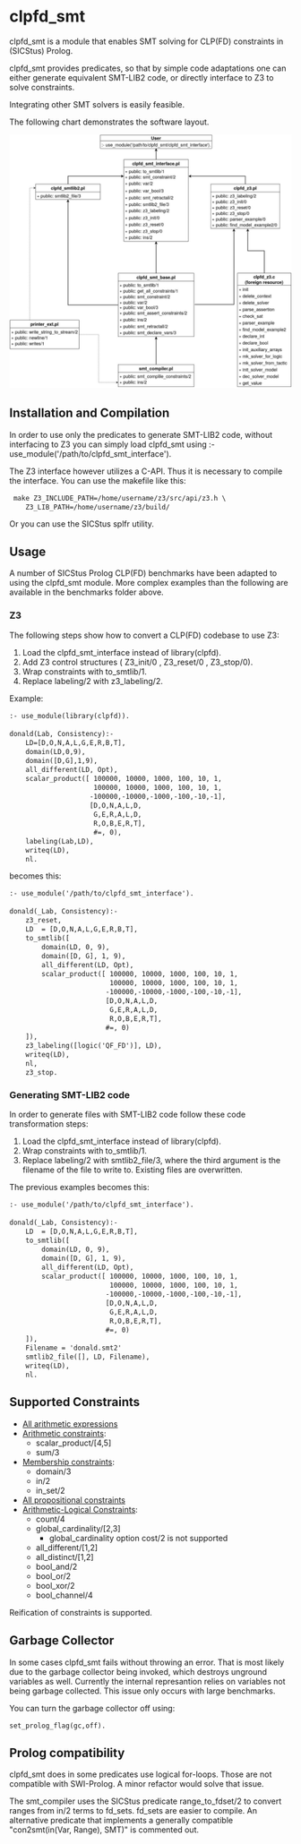 # clpfd_smt
clpfd_smt is a module that enables SMT solving for CLP(FD) constraints in (SICStus) Prolog.


clpfd_smt provides predicates, so that by simple code adaptations 
one can either generate equivalent SMT-LIB2 code, or directly interface
to Z3 to solve constraints.

Integrating other SMT solvers is easily feasible.

The following chart demonstrates the software layout.


![current module flowchart](./assets/modules.jpg)


## Installation and Compilation
In order to use only the predicates to generate SMT-LIB2 code, without interfacing to Z3
you can simply load clpfd_smt using
 :- use_module('/path/to/clpfd_smt_interface').

The Z3 interface however utilizes a C-API. Thus it is necessary to compile the interface.
You can use the makefile like this:
```
 make Z3_INCLUDE_PATH=/home/username/z3/src/api/z3.h \
    Z3_LIB_PATH=/home/username/z3/build/
```
Or you can use the SICStus splfr utility.



## Usage

A number of SICStus Prolog CLP(FD) benchmarks have been adapted to using the
clpfd_smt module.
More complex examples than the following are available in the benchmarks folder above.


### Z3
The following steps show how to convert a CLP(FD) codebase to use Z3:
1. Load the clpfd_smt_interface instead of library(clpfd).
2. Add Z3 control structures ( Z3_init/0 , Z3_reset/0 , Z3_stop/0).
3. Wrap constraints with to_smtlib/1.
4. Replace labeling/2 with z3_labeling/2.

Example:
```
:- use_module(library(clpfd)).

donald(Lab, Consistency):-
	LD=[D,O,N,A,L,G,E,R,B,T],
	domain(LD,0,9),
	domain([D,G],1,9),
	all_different(LD, Opt),
	scalar_product([ 100000, 10000, 1000, 100, 10, 1,
			         100000, 10000, 1000, 100, 10, 1,
			        -100000,-10000,-1000,-100,-10,-1],
		            [D,O,N,A,L,D,
			         G,E,R,A,L,D,
			         R,O,B,E,R,T], 
                     #=, 0),
	labeling(Lab,LD),
	writeq(LD),
	nl.
```

becomes this:

```
:- use_module('/path/to/clpfd_smt_interface').

donald(_Lab, Consistency):-
	z3_reset,
    LD  = [D,O,N,A,L,G,E,R,B,T],
    to_smtlib([
        domain(LD, 0, 9),
        domain([D, G], 1, 9),
        all_different(LD, Opt),
        scalar_product([ 100000, 10000, 1000, 100, 10, 1,
                         100000, 10000, 1000, 100, 10, 1,
                        -100000,-10000,-1000,-100,-10,-1],
                        [D,O,N,A,L,D,
                         G,E,R,A,L,D,
                         R,O,B,E,R,T], 
                        #=, 0)
    ]),
	z3_labeling([logic('QF_FD')], LD),
	writeq(LD),
	nl,
    z3_stop.

```


### Generating SMT-LIB2 code
In order to generate files with SMT-LIB2 code follow these code
transformation steps:
1. Load the clpfd_smt_interface instead of library(clpfd).
2. Wrap constraints with to_smtlib/1.
3. Replace labeling/2 with smtlib2_file/3, where the third argument is the filename of the file to write to. Existing files are overwritten.

The previous examples becomes this:

```
:- use_module('/path/to/clpfd_smt_interface').

donald(_Lab, Consistency):-
    LD  = [D,O,N,A,L,G,E,R,B,T],
    to_smtlib([
        domain(LD, 0, 9),
        domain([D, G], 1, 9),
        all_different(LD, Opt),
        scalar_product([ 100000, 10000, 1000, 100, 10, 1,
                         100000, 10000, 1000, 100, 10, 1,
                        -100000,-10000,-1000,-100,-10,-1],
                        [D,O,N,A,L,D,
                         G,E,R,A,L,D,
                         R,O,B,E,R,T], 
                        #=, 0)
    ]),
    Filename = 'donald.smt2'
	smtlib2_file([], LD, Filename),
	writeq(LD),
	nl.
```

## Supported Constraints
* [All arithmetic expressions](https://sicstus.sics.se/sicstus/docs/latest4/html/sicstus/Syntax-of-Arithmetic-Expressions.html)
* [Arithmetic constraints](https://sicstus.sics.se/sicstus/docs/latest4/html/sicstus.html/Arithmetic-Constraints.html):
  * scalar_product/[4,5]
  * sum/3
* [Membership constraints](https://sicstus.sics.se/sicstus/docs/latest4/html/sicstus.html/Membership-Constraints.html):
  * domain/3
  * in/2
  * in_set/2
* [All propositional constraints](https://sicstus.sics.se/sicstus/docs/latest4/html/sicstus.html/Propositional-Constraints.html)
* [Arithmetic-Logical Constraints](https://sicstus.sics.se/sicstus/docs/latest4/html/sicstus.html/Arithmetic_002dLogical-Constraints.html):
  * count/4
  * global_cardinality/[2,3]
    * global_cardinality option cost/2 is not supported
  * all_different/[1,2]
  * all_distinct/[1,2]
  * bool_and/2
  * bool_or/2
  * bool_xor/2
  * bool_channel/4

Reification of constraints is supported.

## Garbage Collector

In some cases clpfd_smt fails without throwing an error.
That is most likely due to the garbage collector being invoked, which destroys unground variables as well. 
Currently the internal represantion relies on variables not being garbage collected.
This issue only occurs with large benchmarks.

You can turn the garbage collector off using:
```
set_prolog_flag(gc,off).
```


## Prolog compatibility
clpfd_smt does in some predicates use logical for-loops. Those are not compatible with 
SWI-Prolog. A minor refactor would solve that issue.

The smt_compiler uses the SICStus predicate range_to_fdset/2 to convert ranges from in/2 terms
to fd_sets. fd_sets are easier to compile.
An alternative predicate that implements a generally compatible "con2smt(in(Var, Range), SMT)"
is commented out.